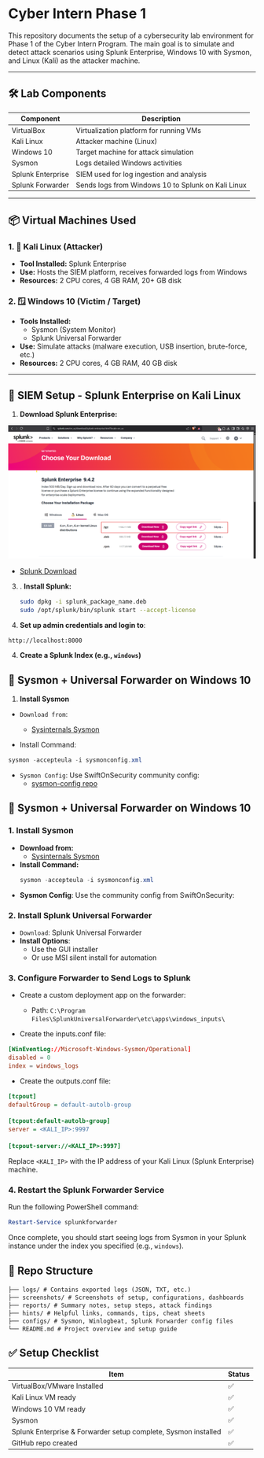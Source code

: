 # Cyber Intern Phase 1

This repository documents the setup of a cybersecurity lab environment for Phase 1 of the Cyber Intern Program. The main goal is to simulate and detect attack scenarios using Splunk Enterprise, Windows 10 with Sysmon, and Linux (Kali) as the attacker machine.

---

## 🛠️ Lab Components

| Component         | Description                                          |
|------------------|------------------------------------------------------|
| VirtualBox        | Virtualization platform for running VMs             |
| Kali Linux        | Attacker machine (Linux)                            |
| Windows 10        | Target machine for attack simulation                |
| Sysmon            | Logs detailed Windows activities                    |
| Splunk Enterprise | SIEM used for log ingestion and analysis            |
| Splunk Forwarder  | Sends logs from Windows 10 to Splunk on Kali Linux  |

---

## 📦 Virtual Machines Used

### 1. 🐧 Kali Linux (Attacker)
- **Tool Installed:** Splunk Enterprise
- **Use:** Hosts the SIEM platform, receives forwarded logs from Windows
- **Resources:** 2 CPU cores, 4 GB RAM, 20+ GB disk

### 2. 🪟 Windows 10 (Victim / Target)
- **Tools Installed:**
  - Sysmon (System Monitor)
  - Splunk Universal Forwarder
- **Use:** Simulate attacks (malware execution, USB insertion, brute-force, etc.)
- **Resources:** 2 CPU cores, 4 GB RAM, 40 GB disk

---

## 🔐 SIEM Setup - Splunk Enterprise on Kali Linux

1. **Download Splunk Enterprise:**

![image](/screenshots/download1.png)

   - [Splunk Download](https://www.splunk.com/en_us/download/splunk-enterprise.html)
  
3. . **Install Splunk:**
   ```bash
   sudo dpkg -i splunk_package_name.deb
   sudo /opt/splunk/bin/splunk start --accept-license
   ```

4. **Set up admin credentials and login to**:
```bash
http://localhost:8000
```

4. **Create a Splunk Index (e.g., `windows`)**

   
## 🚀 Sysmon + Universal Forwarder on Windows 10

1. **Install Sysmon**
- `Download from`:
   - [Sysinternals Sysmon](https://learn.microsoft.com/en-us/sysinternals/downloads/sysmon)
     

- Install Command:
```powershell
sysmon -accepteula -i sysmonconfig.xml
```

- `Sysmon Config`: Use SwiftOnSecurity community config:
  - [sysmon-config repo](https://github.com/SwiftOnSecurity/sysmon-config)
 
## 🚀 Sysmon + Universal Forwarder on Windows 10

### 1. Install Sysmon
- **Download from:**
   - [Sysinternals Sysmon](https://docs.microsoft.com/en-us/sysinternals/downloads/sysmon)
- **Install Command:**
  ```powershell
  sysmon -accepteula -i sysmonconfig.xml
  ```
- **Sysmon Config**: Use the community config from SwiftOnSecurity:
[](https://github.com/SwiftOnSecurity/sysmon-config)

### 2.  **Install Splunk Universal Forwarder**
-  `Download`: Splunk Universal Forwarder
-  **Install Options**:
   - Use the GUI installer
   - Or use MSI silent install for automation

### 3.  **Configure Forwarder to Send Logs to Splunk**
- Create a custom deployment app on the forwarder:
   - Path: `C:\Program Files\SplunkUniversalForwarder\etc\apps\windows_inputs\`

- Create the inputs.conf file:
```inputs.conf
[WinEventLog://Microsoft-Windows-Sysmon/Operational]
disabled = 0
index = windows_logs
```
- Create the outputs.conf file:
```ini
[tcpout]
defaultGroup = default-autolb-group

[tcpout:default-autolb-group]
server = <KALI_IP>:9997

[tcpout-server://<KALI_IP>:9997]
```
Replace `<KALI_IP>` with the IP address of your Kali Linux (Splunk Enterprise) machine.

### 4. **Restart the Splunk Forwarder Service**
Run the following PowerShell command:

```powershell
Restart-Service splunkforwarder
```
Once complete, you should start seeing logs from Sysmon in your Splunk instance under the index you specified (e.g., `windows`).

## 📁 Repo Structure

```cyber-intern-phase-1/
├── logs/ # Contains exported logs (JSON, TXT, etc.)
├── screenshots/ # Screenshots of setup, configurations, dashboards
├── reports/ # Summary notes, setup steps, attack findings
├── hints/ # Helpful links, commands, tips, cheat sheets
├── configs/ # Sysmon, Winlogbeat, Splunk Forwarder config files
└── README.md # Project overview and setup guide
```


## ✅ Setup Checklist

| Item                                      | Status   |
|-------------------------------------------|----------|
| VirtualBox/VMware Installed               | ✅       |
| Kali Linux VM ready                       | ✅       |
| Windows 10 VM ready                       | ✅       |
| Sysmon                                    | ✅       |
| Splunk Enterprise & Forwarder setup complete, Sysmon installed | ✅       |
| GitHub repo created                       | ✅       |

   
   
